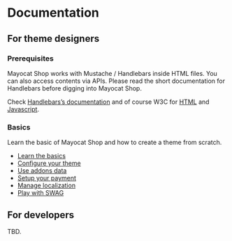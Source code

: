 <!--
  layout: documentation
  title: Documentation
  -->

Documentation
=============

For theme designers
-------------------

### Prerequisites

Mayocat Shop works with Mustache / Handlebars inside HTML files. You can also access contents via APIs. Please read the short documentation for Handlebars before digging into Mayocat Shop.  <br>

Check <a target="_blank" href="http://handlebarsjs.com/">Handlebars’s documentation</a> and of course W3C for <a target="_blank" href="http://www.w3.org/html/">HTML</a> and <a target="_blank" href="http://www.w3.org/standards/techs/js#w3c_all">Javascript</a>.

### Basics

Learn the basic of Mayocat Shop and how to create a theme from scratch.

- [Learn the basics](/documentation-basics)
- [Configure your theme](/documentation-theme)
- [Use addons data](/documentation-addons)
- [Setup your payment](/documentation-payment)
- [Manage localization](/documentation-localization)
- [Play with SWAG](/documentation-swag)

For developers
--------------

TBD.